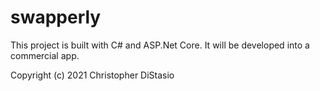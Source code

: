 # swapperly

This project is built with C# and ASP.Net Core. It will be developed into a commercial app.


Copyright (c) 2021 Christopher DiStasio
